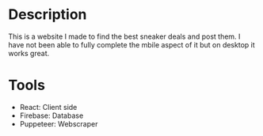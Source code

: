<h1>Description</h1>
This is a website I made to find the best sneaker deals and post them. I have not been able to fully complete the mbile aspect of it but on desktop it works great.
<h1>Tools</h1>
<ul>
  <li>React: Client side</li>
  <li>Firebase: Database</li>
  <li>Puppeteer: Webscraper</li>
</ul>
